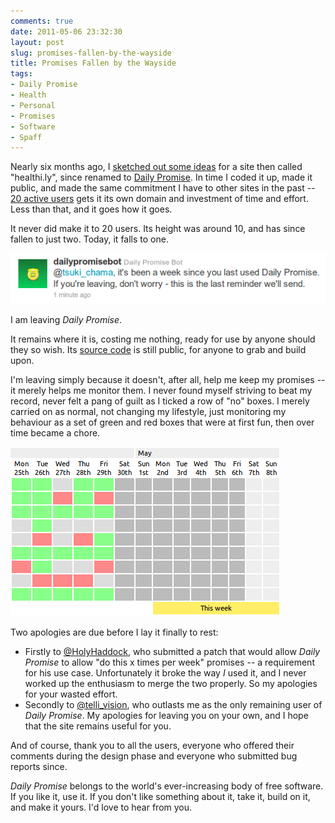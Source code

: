 ```yaml
---
comments: true
date: 2011-05-06 23:32:30
layout: post
slug: promises-fallen-by-the-wayside
title: Promises Fallen by the Wayside
tags:
- Daily Promise
- Health
- Personal
- Promises
- Software
- Spaff
---
```


Nearly six months ago, I [sketched out some ideas](/blog/daily-promise-design-sketches) for a site then called "healthi.ly", since renamed to [Daily Promise](http://dp.onlydreaming.net).  In time I coded it up, made it public, and made the same commitment I have to other sites in the past -- [20 active users](/blog/announcing-daily-promise) gets it its own domain and investment of time and effort.  Less than that, and it goes how it goes.

It never did make it to 20 users.  Its height was around 10, and has since fallen to just two.  Today, it falls to one.

[![Leaving Daily Promise reminder tweet](/img/blog/2011/05/tweet.png)](/img/blog/2011/05/tweet.png)

I am leaving _Daily Promise_.

It remains where it is, costing me nothing, ready for use by anyone should they so wish.  Its [source code](https://github.com/ianrenton/dailypromise) is still public, for anyone to grab and build upon.

I'm leaving simply because it doesn't, after all, help me keep my promises -- it merely helps me monitor them.  I never found myself striving to beat my record, never felt a pang of guilt as I ticked a row of "no" boxes.  I merely carried on as normal, not changing my lifestyle, just monitoring my behaviour as a set of green and red boxes that were at first fun, then over time became a chore.

[![Snapshot of Daily Promise chart](/img/blog/2011/05/chart.png)](/img/blog/2011/05/chart.png)

Two apologies are due before I lay it finally to rest:

  * Firstly to [@HolyHaddock](http://twitter.com/HolyHaddock), who submitted a patch that would allow _Daily Promise_ to allow "do this x times per week" promises -- a requirement for his use case.  Unfortunately it broke the way _I_ used it, and I never worked up the enthusiasm to merge the two properly.  So my apologies for your wasted effort.
  * Secondly to [@telli_vision](http://twitter.com/telli_vision), who outlasts me as the only remaining user of _Daily Promise_.  My apologies for leaving you on your own, and I hope that the site remains useful for you.

And of course, thank you to all the users, everyone who offered their comments during the design phase and everyone who submitted bug reports since.

_Daily Promise_ belongs to the world's ever-increasing body of free software.  If you like it, use it.  If you don't like something about it, take it, build on it, and make it yours.  I'd love to hear from you.
